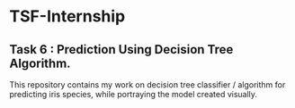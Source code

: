 # TSF-Internship
## Task 6 : Prediction Using Decision Tree Algorithm.
This repository contains my work on decision tree classifier / algorithm for predicting iris species, while portraying the model created visually.
